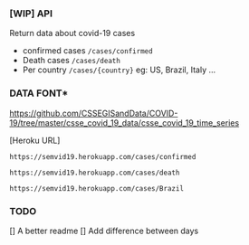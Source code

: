 ### [WIP] API

Return data about covid-19 cases

* confirmed cases `/cases/confirmed`
* Death cases 	`/cases/death`
* Per country `/cases/{country}` eg: US, Brazil, Italy ...

### DATA FONT*

https://github.com/CSSEGISandData/COVID-19/tree/master/csse_covid_19_data/csse_covid_19_time_series

[Heroku URL]

`https://semvid19.herokuapp.com/cases/confirmed`

`https://semvid19.herokuapp.com/cases/death`

`https://semvid19.herokuapp.com/cases/Brazil` 


### TODO
[] A better readme
[] Add difference between days
